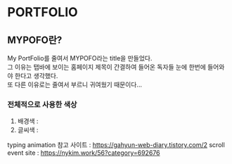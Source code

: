 # PORTFOLIO 
## MYPOFO란?
 My PortFolio를 줄여서 MYPOFO라는 title을 만들었다.<br>
 그 이유는 탭바에 보이는 홈페이지 제목이 간결하여 들어온 독자들 눈에 한번에 들어와야 한다고 생각했다.<br>
 또 다른 이유로는 줄여서 부르니 귀여웠기 때문이다...


### 전체적으로 사용한 색상
1. 배경색 : 
2. 글씨색 : 


typing animation 참고 사이트 : https://gahyun-web-diary.tistory.com/2
scroll event site : https://nykim.work/56?category=692676